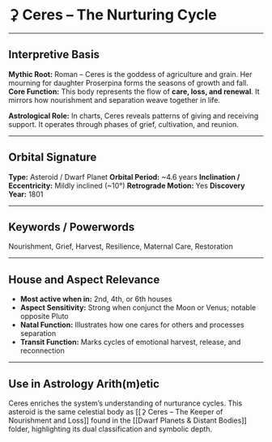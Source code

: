 # ⚳ Ceres – The Nurturing Cycle

---

## Interpretive Basis

**Mythic Root:**
Roman – Ceres is the goddess of agriculture and grain. Her mourning for daughter Proserpina forms the seasons of growth and fall.
**Core Function:**
This body represents the flow of **care, loss, and renewal**. It mirrors how nourishment and separation weave together in life.

**Astrological Role:**
In charts, Ceres reveals patterns of giving and receiving support. It operates through phases of grief, cultivation, and reunion.

---

## Orbital Signature

**Type:** Asteroid / Dwarf Planet
**Orbital Period:** ~4.6 years
**Inclination / Eccentricity:** Mildly inclined (~10°)
**Retrograde Motion:** Yes
**Discovery Year:** 1801

---

## Keywords / Powerwords

Nourishment, Grief, Harvest, Resilience, Maternal Care, Restoration

---

## House and Aspect Relevance

- **Most active when in:** 2nd, 4th, or 6th houses
- **Aspect Sensitivity:** Strong when conjunct the Moon or Venus; notable opposite Pluto
- **Natal Function:** Illustrates how one cares for others and processes separation
- **Transit Function:** Marks cycles of emotional harvest, release, and reconnection

---

## Use in Astrology Arith(m)etic

Ceres enriches the system’s understanding of nurturance cycles. This asteroid is the same celestial body as [[⚳ Ceres – The Keeper of Nourishment and Loss]] found in the [[Dwarf Planets & Distant Bodies]] folder, highlighting its dual classification and symbolic depth.
